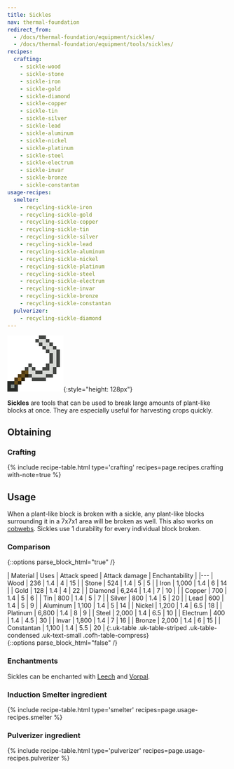 ```yaml
---
title: Sickles
nav: thermal-foundation
redirect_from:
  - /docs/thermal-foundation/equipment/sickles/
  - /docs/thermal-foundation/equipment/tools/sickles/
recipes:
  crafting:
    - sickle-wood
    - sickle-stone
    - sickle-iron
    - sickle-gold
    - sickle-diamond
    - sickle-copper
    - sickle-tin
    - sickle-silver
    - sickle-lead
    - sickle-aluminum
    - sickle-nickel
    - sickle-platinum
    - sickle-steel
    - sickle-electrum
    - sickle-invar
    - sickle-bronze
    - sickle-constantan
usage-recipes:
  smelter:
    - recycling-sickle-iron
    - recycling-sickle-gold
    - recycling-sickle-copper
    - recycling-sickle-tin
    - recycling-sickle-silver
    - recycling-sickle-lead
    - recycling-sickle-aluminum
    - recycling-sickle-nickel
    - recycling-sickle-platinum
    - recycling-sickle-steel
    - recycling-sickle-electrum
    - recycling-sickle-invar
    - recycling-sickle-bronze
    - recycling-sickle-constantan
  pulverizer:
    - recycling-sickle-diamond
---
```


![Sickles](/assets/images/thermal-foundation/sickles.gif){:style="height: 128px"}


**Sickles** are tools that can be used to break large amounts of plant-like
blocks at once. They are especially useful for harvesting crops quickly.


Obtaining
---------

### Crafting
{% include recipe-table.html type='crafting' recipes=page.recipes.crafting with-note=true %}


Usage
-----

When a plant-like block is broken with a sickle, any plant-like blocks
surrounding it in a 7x7x1 area will be broken as well. This also works on
[cobwebs](https://minecraft.gamepedia.com/Cobweb). Sickles use 1 durability for
every individual block broken.

### Comparison
{::options parse_block_html="true" /}
<div class="uk-overflow-container">
| Material | Uses | Attack speed | Attack damage | Enchantability |
|---
| Wood | 236 | 1.4 | 4 | 15 |
| Stone | 524 | 1.4 | 5 | 5 |
| Iron | 1,000 | 1.4 | 6 | 14 |
| Gold | 128 | 1.4 | 4 | 22 |
| Diamond | 6,244 | 1.4 | 7 | 10 |
|
| Copper | 700 | 1.4 | 5 | 6 |
| Tin | 800 | 1.4 | 5 | 7 |
| Silver | 800 | 1.4 | 5 | 20 |
| Lead | 600 | 1.4 | 5 | 9 |
| Aluminum | 1,100 | 1.4 | 5 | 14 |
| Nickel | 1,200 | 1.4 | 6.5 | 18 |
| Platinum | 6,800 | 1.4 | 8 | 9 |
| Steel | 2,000 | 1.4 | 6.5 | 10 |
| Electrum | 400 | 1.4 | 4.5 | 30 |
| Invar | 1,800 | 1.4 | 7 | 16 |
| Bronze | 2,000 | 1.4 | 6 | 15 |
| Constantan | 1,100 | 1.4 | 5.5 | 20 |
{:.uk-table .uk-table-striped .uk-table-condensed .uk-text-small .cofh-table-compress}
</div>
{::options parse_block_html="false" /}

### Enchantments
Sickles can be enchanted with [Leech](/docs/leech/) and [Vorpal](/docs/vorpal/).

### Induction Smelter ingredient
{% include recipe-table.html type='smelter' recipes=page.usage-recipes.smelter %}

### Pulverizer ingredient
{% include recipe-table.html type='pulverizer' recipes=page.usage-recipes.pulverizer %}
